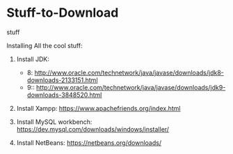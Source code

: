 # Stuff-to-Download
stuff


Installing All the cool stuff:

1. Install JDK: 
   - 8: http://www.oracle.com/technetwork/java/javase/downloads/jdk8-downloads-2133151.html
   - 9:: http://www.oracle.com/technetwork/java/javase/downloads/jdk9-downloads-3848520.html

2. Install Xampp: https://www.apachefriends.org/index.html

3. Install MySQL workbench: https://dev.mysql.com/downloads/windows/installer/

4. Install NetBeans: https://netbeans.org/downloads/
   
   
